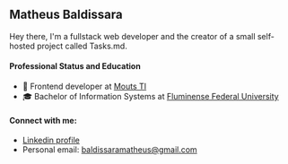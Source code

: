 ## Matheus Baldissara
Hey there, I'm a fullstack web developer and the creator of a small self-hosted project called Tasks.md.

#### Professional Status and Education
- 💼 Frontend developer at [Mouts TI](https://mouts.info/)
- 🎓 Bachelor of Information Systems at [Fluminense Federal University](https://www.uff.br/) 

#### Connect with me:
- [Linkedin profile](https://linkedin.com/in/baldissaramatheus)
- Personal email: baldissaramatheus@gmail.com
